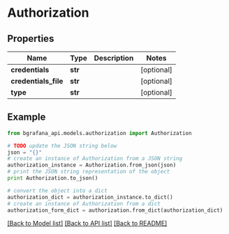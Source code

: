 # Authorization


## Properties
Name | Type | Description | Notes
------------ | ------------- | ------------- | -------------
**credentials** | **str** |  | [optional] 
**credentials_file** | **str** |  | [optional] 
**type** | **str** |  | [optional] 

## Example

```python
from bgrafana_api.models.authorization import Authorization

# TODO update the JSON string below
json = "{}"
# create an instance of Authorization from a JSON string
authorization_instance = Authorization.from_json(json)
# print the JSON string representation of the object
print Authorization.to_json()

# convert the object into a dict
authorization_dict = authorization_instance.to_dict()
# create an instance of Authorization from a dict
authorization_form_dict = authorization.from_dict(authorization_dict)
```
[[Back to Model list]](../README.md#documentation-for-models) [[Back to API list]](../README.md#documentation-for-api-endpoints) [[Back to README]](../README.md)



